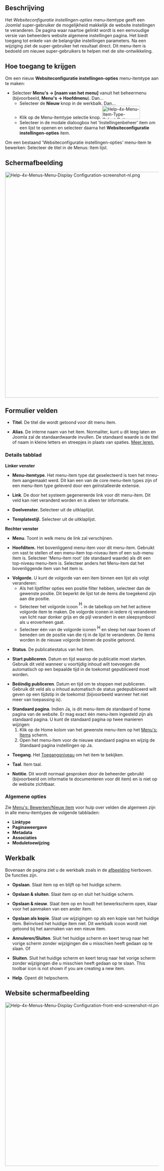 <!-- Filename: Help4.x:Menu_Item:_Site_Configuration_Options / Display title: Menu-Item: Website instellingen opties -->

## Beschrijving

Het *Websiteconfiguratie instellingen-opties* menu-itemtype geeft een
Joomla! super-gebruiker de mogelijkheid makkelijk de website
instellingen te veranderen. De pagina waar naartoe gelinkt wordt is een
eenvoudige versie van beheerders website algemene instellingen pagina.
Het biedt toegang tot enkele van de belangrijke instellingen parameters.
Na een wijziging ziet de super-gebruiker het resultaat direct. Dit
menu-item is bedoeld om nieuwe super-gebruikers te helpen met de
site-ontwikkeling.

## Hoe toegang te krijgen

Om een nieuw **Websiteconfiguratie instellingen-opties** menu-itemtype
aan te maken:

- Selecteer **Menu's **→** \[naam van het menu\]** vanuit het beheermenu
  (bijvoorbeeld, **Menu's **→** Hoofdmenu**). Dan...
  - Selecteer de **Nieuw** knop in de werkbalk. Dan...
  - Klik op de Menu-itemtype selectie knop. <img
    src="https://docs.joomla.org/images/8/8f/Help-4x-Menu-Item-Type-Select-Button-nl.png"
    decoding="async" data-file-width="124" data-file-height="43" width="124"
    height="43" alt="Help-4x-Menu-Item-Type-Select-Button-nl.png" />
  - Selecteer in de modale dialoogbox het 'Instellingenbeheer' item om
    een lijst te openen en selecteer daarna het **Websiteconfiguratie
    instellingen-opties** item.

Om een bestaand 'Websiteconfiguratie instellingen-opties' menu-item te
bewerken: Selecteer de titel in de Menus: Item lijst.

## Schermafbeelding

<img
src="https://docs.joomla.org/images/thumb/0/03/Help-4x-Menus-Menu-Display_Configuration-screenshot-nl.png/800px-Help-4x-Menus-Menu-Display_Configuration-screenshot-nl.png"
decoding="async"
srcset="https://docs.joomla.org/images/0/03/Help-4x-Menus-Menu-Display_Configuration-screenshot-nl.png 1.5x"
data-file-width="956" data-file-height="883" width="800" height="739"
alt="Help-4x-Menus-Menu-Display Configuration-screenshot-nl.png" />

## Formulier velden

- **Titel**. De titel die wordt getoond voor dit menu item.

<!-- -->

- **Alias**. De interne naam van het item. Normaliter, kunt u dit leeg
  laten en Joomla zal de standaardwaarde invullen. De standaard waarde
  is de titel of naam in kleine letters en streepjes in plaats van
  spaties. [Meer
  leren.](https://docs.joomla.org/Alias/nl "Special:MyLanguage/Alias/nl")

### Details tabblad

**Linker venster**

- **Menu-itemtype**. Het menu-item type dat geselecteerd is toen het
  mneu-item aangemaakt werd. Dit kan een van de core menu-item types
  zijn of een menu-item type geleverd door een geïnstalleerde extensie.

<!-- -->

- **Link**. De door het systeem gegenereerde link voor dit menu-item.
  Dit veld kan niet veranderd worden en is alleen ter informatie.

<!-- -->

- **Doelvenster.** Selecteer uit de uitklaplijst.

<!-- -->

- **Templatestijl.** Selecteer uit de uitklaplijst.

**Rechter venster**

- **Menu**. Toont in welk menu de link zal verschijnen.

<!-- -->

- **Hoofditem.** Het bovenliggend menu-item voor dit menu-item. Gebruikt
  om vast te stellen of een menu-item top-niveau item of een sub-menu
  item is. Selecteer 'Menu-item root' (de standaard waarde) als dit een
  top-niveau menu-item is. Selecteer anders het Menu-item dat het
  bovenliggende item van het item is.

<!-- -->

- **Volgorde.** U kunt de volgorde van een item binnen een lijst als
  volgt veranderen:
  - Als het lijstfilter opties een positie filter hebben, selecteer dan
    de gewenste positie. Dit beperkt de lijst tot de items die toegekend
    zijn aan die positie.
  - Selecteer het volgorde icoon <img
    src="https://docs.joomla.org/images/e/ee/Help30-Ordering-colheader-icon.png"
    decoding="async" data-file-width="12" data-file-height="23" width="12"
    height="23" alt="Help30-Ordering-colheader-icon.png" /> in de
    tabelkop om het het actieve volgorde item te maken. De volgorde
    iconen in iedere rij veranderen van licht naar donker grijs en de
    pijl verandert in een sleepsymbool als u eroverheen gaat.
  - Selecteer één van de volgorde iconen <img
    src="https://docs.joomla.org/images/8/87/Help30-Ordering-colheader-grab-bar-icon.png"
    decoding="async" data-file-width="10" data-file-height="21" width="10"
    height="21" alt="Help30-Ordering-colheader-grab-bar-icon.png" /> en
    sleep het naar boven of beneden om de positie van die rij in de
    lijst te veranderen. De items worden in de nieuwe volgorde binnen de
    positie getoond.

<!-- -->

- **Status**. De publicatiestatus van het item.

<!-- -->

- **Start publiceren**. Datum en tijd waarop de publicatie moet starten.
  Gebruik dit veld wanneer u voortijdig inhoud wilt toevoegen die
  automatisch op een bepaalde tijd in de toekomst gepubliceerd moet
  worden.

<!-- -->

- **Beëindig publiceren**. Datum en tijd om te stoppen met publiceren.
  Gebruik dit veld als u inhoud automatisch de status gedepubliceerd
  wilt geven op een tijdstip in de toekomst (bijvoorbeeld wanneer het
  niet meer van toepassing is).

<!-- -->

- **Standaard pagina**. Indien Ja, is dit menu-item de standaard of home
  pagina van de website. Er mag exact één menu-item ingesteld zijn als
  standaard pagina. U kunt de standaard pagina op twee manieren
  wijzigen:
  1.  Klik op de Home kolom van het gewenste menu-item op het [Menu's:
      Items](https://docs.joomla.org/Help4.x:Menus:_Items/nl "Special:MyLanguage/Help4.x:Menus: Items/nl")
      scherm.
  2.  Open het menu-item voor de nieuwe standaard pagina en wijzig de
      Standaard pagina instellingen op Ja.

<!-- -->

- **Toegang**. Het
  [Toegangsniveau](https://docs.joomla.org/Help4.x:Users:_Viewing_Access_Levels/nl "Special:MyLanguage/Help4.x:Users: Viewing Access Levels/nl")
  om het item te bekijken.

<!-- -->

- **Taal**. Item taal.

<!-- -->

- **Notitie**. Dit wordt normaal gesproken door de beheerder gebruikt
  (bijvoorbeeld om informatie te documenteren voor dit item) en is niet
  op de website zichtbaar.

### Algemene opties

Zie [Menu's: Bewerken/Nieuw
item](https://docs.joomla.org/Help4.x:Menu_Item:_New_Item/nl "Help4.x:Menu Item: New Item/nl")
voor hulp over velden die algemeen zijn in alle menu-itemtypes de
volgende tabbladen:

- **Linktype**
- **Paginaweergave**
- **Metadata**
- **Associaties**
- **Moduletoewijzing**

## Werkbalk

Bovenaan de pagina ziet u de werkbalk zoals in de
[afbeelding](#Schermafbeelding) hierboven. De functies zijn.

- **Opslaan**. Slaat item op en blijft op het huidige scherm.

<!-- -->

- **Opslaan & sluiten**. Slaat item op en sluit het huidige scherm.

<!-- -->

- **Opslaan & nieuw**. Slaat item op en houdt het bewerkscherm open,
  klaar voor het aanmaken van een ander item.

<!-- -->

- **Opslaan als kopie**. Slaat uw wijzigingen op als een kopie van het
  huidige item. Beïnvloed het huidige item niet. Dit werkbalk icoon
  wordt niet getoond bij het aanmaken van een nieuw item.

<!-- -->

- **Annuleren/Sluiten**. Sluit het huidige scherm en keert terug naar
  het vorige scherm zonder wijzigingen die u misschien heeft gedaan op
  te slaan. Of

<!-- -->

- **Sluiten**. Sluit het huidige scherm en keert terug naar het vorige
  scherm zonder wijzigingen die u misschien heeft gedaan op te slaan.
  This toolbar icon is not shown if you are creating a new item.

<!-- -->

- **Help**. Opent dit helpscherm.

## Website schermafbeelding

<img
src="https://docs.joomla.org/images/9/9f/Help-4x-Menus-Menu-Display_Configuration-front-end-screenshot-nl.png"
decoding="async" data-file-width="575" data-file-height="536"
width="575" height="536"
alt="Help-4x-Menus-Menu-Display Configuration-front-end-screenshot-nl.png" />
